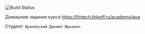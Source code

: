 ![Build Status](https://github.githubassets.com/images/modules/actions/actions-multi-container-testing.svg)

Домашние задания курса https://fintech.tinkoff.ru/academy/java

Студент: `Арановский Даниил Юрьевич`
